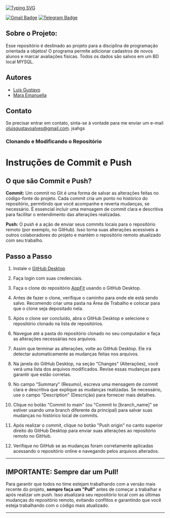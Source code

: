 [![Typing SVG](https://readme-typing-svg.demolab.com?font=Poppins&weight=800&size=60&pause=1000&color=F7F7F7&center=true&vCenter=true&random=false&width=800&height=100&lines=Reposit%C3%B3rio+-+Sky+Fit+App++)](https://git.io/typing-svg)

[![Gmail Badge](https://img.shields.io/badge/-oluisgustavoalves@gmail.com-c14438?style=flat&logo=Gmail&logoColor=white)](mailto:oluisgustavoalves@gmail.com "Me mande um email :3")
[![Telegram Badge](https://img.shields.io/badge/-@lu1pinho-0088CC?style=flat&logo=Telegram&logoColor=white)](https://t.me/lu1pinho "Fale comigo pelo telegram :3")

## Sobre o Projeto:
Esse repositório é destinado ao projeto para a disciplina de programação orientada a objetos! O programa permite adicionar cadastros de novos alunos e marcar avaliações físicas. Todos os dados são salvos em um BD local MYSQL.

## Autores
- [Luis Gustavo](https://github.com/oluisgustavoalves)
- [Mara Emanuella](https://github.com/maraemanuella)


## Contato
Se precisar entrar em contato, sinta-se à vontade para me enviar um e-mail [oluisgustavoalves@gmail.com](mailto:oluisgustavoalves@gmail.com).
jsahgs


### Clonando e Modificando o Repositório

# Instruções de Commit e Push

## O que são Commit e Push?

**Commit:** Um commit no Git é uma forma de salvar as alterações feitas no código-fonte do projeto. Cada commit cria um ponto no histórico do repositório, permitindo que você acompanhe e reverta mudanças, se necessário. É essencial incluir uma mensagem de commit clara e descritiva para facilitar o entendimento das alterações realizadas.

**Push:** O push é a ação de enviar seus commits locais para o repositório remoto (por exemplo, no GitHub). Isso torna suas alterações acessíveis a outros colaboradores do projeto e mantém o repositório remoto atualizado com seu trabalho.

## Passo a Passo

1. Instale o [GitHub Desktop](https://www.google.com/url?sa=t&rct=j&q=&esrc=s&source=web&cd=&cad=rja&uact=8&ved=2ahUKEwjMg4WmweaGAxVqppUCHbb6DHQQjBB6BAgGEAE&url=https%3A%2F%2Fdocs.github.com%2Fen%2Fdesktop%2Finstalling-and-authenticating-to-github-desktop%2Finstalling-github-desktop&usg=AOvVaw3QQfhAWjDMznyk6OP8Vz11&opi=89978449)

2. Faça login com suas credenciais.

3. Faça o clone do repositório [AppFit](https://github.com/skyfitapp/AppFit.git) usando o GitHub Desktop.

4. Antes de fazer o clone, verifique o caminho para onde ele está sendo salvo. Recomendo criar uma pasta na Área de Trabalho e colocar para que o clone seja depositado nela.

5. Após o clone ser concluído, abra o GitHub Desktop e selecione o repositório clonado na lista de repositórios.

6. Navegue até a pasta do repositório clonado no seu computador e faça as alterações necessárias nos arquivos.

7. Assim que terminar as alterações, volte ao GitHub Desktop. Ele irá detectar automaticamente as mudanças feitas nos arquivos.

8. Na janela do GitHub Desktop, na seção "Changes" (Alterações), você verá uma lista dos arquivos modificados. Revise essas mudanças para garantir que estão corretas.

9. No campo "Summary" (Resumo), escreva uma mensagem de commit clara e descritiva que explique as mudanças realizadas. Se necessário, use o campo "Description" (Descrição) para fornecer mais detalhes.

10. Clique no botão "Commit to main" (ou "Commit to [branch_name]" se estiver usando uma branch diferente da principal) para salvar suas mudanças no histórico local de commits.

11. Após realizar o commit, clique no botão "Push origin" no canto superior direito do GitHub Desktop para enviar suas alterações ao repositório remoto no GitHub.

12. Verifique no GitHub se as mudanças foram corretamente aplicadas acessando o repositório online e navegando pelos arquivos alterados.

---

## **IMPORTANTE: Sempre dar um Pull!**

Para garantir que todos no time estejam trabalhando com a versão mais recente do projeto, **sempre faça um "Pull"** antes de começar a trabalhar e após realizar um push. Isso atualizará seu repositório local com as últimas mudanças do repositório remoto, evitando conflitos e garantindo que você esteja trabalhando com o código mais atualizado.

---
